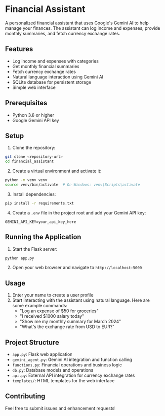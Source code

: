 # Financial Assistant

A personalized financial assistant that uses Google's Gemini AI to help manage your finances. The assistant can log income and expenses, provide monthly summaries, and fetch currency exchange rates.

## Features

- Log income and expenses with categories
- Get monthly financial summaries
- Fetch currency exchange rates
- Natural language interaction using Gemini AI
- SQLite database for persistent storage
- Simple web interface

## Prerequisites

- Python 3.8 or higher
- Google Gemini API key

## Setup

1. Clone the repository:

```bash
git clone <repository-url>
cd financial_assistant
```

2. Create a virtual environment and activate it:

```bash
python -m venv venv
source venv/bin/activate  # On Windows: venv\Scripts\activate
```

3. Install dependencies:

```bash
pip install -r requirements.txt
```

4. Create a `.env` file in the project root and add your Gemini API key:

```
GEMINI_API_KEY=your_api_key_here
```

## Running the Application

1. Start the Flask server:

```bash
python app.py
```

2. Open your web browser and navigate to `http://localhost:5000`

## Usage

1. Enter your name to create a user profile
2. Start interacting with the assistant using natural language. Here are some example commands:
   - "Log an expense of $50 for groceries"
   - "I received $1000 salary today"
   - "Show me my monthly summary for March 2024"
   - "What's the exchange rate from USD to EUR?"

## Project Structure

- `app.py`: Flask web application
- `gemini_agent.py`: Gemini AI integration and function calling
- `functions.py`: Financial operations and business logic
- `db.py`: Database models and operations
- `api.py`: External API integration for currency exchange rates
- `templates/`: HTML templates for the web interface

## Contributing

Feel free to submit issues and enhancement requests!

